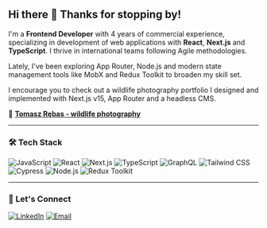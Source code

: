 ## Hi there 👋 Thanks for stopping by!

I'm a **Frontend Developer** with 4 years of commercial experience, specializing in development of web applications with **React**, **Next.js** and **TypeScript**. I thrive in international teams following Agile methodologies.

Lately, I've been exploring App Router, Node.js and modern state management tools like MobX and Redux Toolkit to broaden my skill set.

I encourage you to check out a wildlife photography portfolio I designed and implemented with Next.js v15, App Router and a headless CMS.

🐇 [**Tomasz Rębas - wildlife photography**](https://tomaszrebas.pl/)

---

### 🛠️ Tech Stack

![JavaScript](https://img.shields.io/badge/-JavaScript-F7DF1E?logo=javascript&logoColor=black&style=for-the-badge)
![React](https://img.shields.io/badge/-React-61DAFB?logo=react&logoColor=white&style=for-the-badge)
![Next.js](https://img.shields.io/badge/-Next.js-000?logo=next.js&logoColor=white&style=for-the-badge)
![TypeScript](https://img.shields.io/badge/-TypeScript-3178C6?logo=typescript&logoColor=white&style=for-the-badge)
![GraphQL](https://img.shields.io/badge/GraphQl-E10098?style=for-the-badge&logo=graphql&logoColor=white)
![Tailwind CSS](https://img.shields.io/badge/tailwindcss-0F172A?&logo=tailwindcss&logoColor=white&style=for-the-badge)
![Cypress](https://img.shields.io/badge/-cypress-%23E5E5E5?logo=cypress&logoColor=058a5e&style=for-the-badge)
![Node.js](https://img.shields.io/badge/-Node.js-339933?logo=node.js&logoColor=white&style=for-the-badge)
![Redux Toolkit](https://img.shields.io/badge/-Redux%20Toolkit-764ABC?logo=redux&logoColor=white&style=for-the-badge)

---

### 🤝 Let's Connect

[![LinkedIn](https://img.shields.io/badge/-LinkedIn-0A66C2?logo=linkedin&logoColor=white&style=for-the-badge)](https://www.linkedin.com/in/tomasz-r%C4%99bas-6835461b7/)
[![Email](https://img.shields.io/badge/-Email-EA4335?logo=gmail&logoColor=white&style=for-the-badge)](mailto:tomasz.rebas@outlook.com)

<!--
**tomasz-rebas/tomasz-rebas** is a ✨ _special_ ✨ repository because its `README.md` (this file) appears on your GitHub profile.

Here are some ideas to get you started:

- 🔭 I’m currently working on ...
- 🌱 I’m currently learning ...
- 👯 I’m looking to collaborate on ...
- 🤔 I’m looking for help with ...
- 💬 Ask me about ...
- 📫 How to reach me: ...
- 😄 Pronouns: ...
- ⚡ Fun fact: ...
-->
